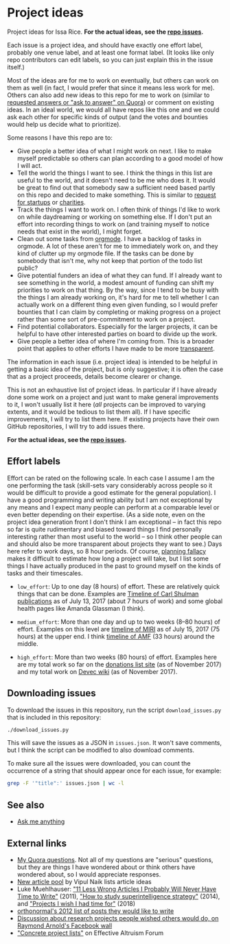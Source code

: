 # Project ideas

Project ideas for Issa Rice. **For the actual ideas, see the [repo issues](https://github.com/riceissa/project-ideas/issues).**

Each issue is a project idea, and should have exactly one effort label, probably one venue label, and at least one format label. (It looks like only repo contributors can edit labels, so you can just explain this in the issue itself.)

Most of the ideas are for me to work on eventually, but others can work on them as well (in fact, I would prefer that since it means less work for me). Others can also add new ideas to this repo for me to work on (similar to [requested answers or "ask to answer" on Quora](https://www.quora.com/What-is-Request-Answers-and-how-does-it-work/answers/11143418)) or comment on existing ideas. In an ideal world, we would all have repos like this one and we could ask each other for specific kinds of output (and the votes and bounties would help us decide what to prioritize).

Some reasons I have this repo are to:

* Give people a better idea of what I might work on next. I like to make myself
  predictable so others can plan according to a good model of how I will act.
* Tell the world the things I want to see. I think the things in this list are
  useful to the world, and it doesn't need to be me who does it. It would be
  great to find out that somebody saw a sufficient need based partly on this
  repo and decided to make something. This is similar to [request for startups](https://www.ycombinator.com/rfs/ "“Requests for Startups”. Y Combinator. September 2016. Retrieved November 26, 2017.") or
  [charities](https://blog.givewell.org/2015/10/15/charities-wed-like-to-see/ "Elie Hassenfeld. “Charities we'd like to see”. GiveWell. March 1, 2017. Retrieved November 26, 2017.").
* Track the things I want to work on. I often think of things I'd like to work on while daydreaming
  or working on something else. If I don't put an effort into recording things
  to work on (and training myself to notice needs that exist in the world), I
  might forget.
* Clean out some tasks from [orgmode](https://issarice.com/emacs). I have a backlog of tasks in orgmode. A
  lot of these aren't for me to immediately work on, and they kind of clutter
  up my orgmode file. If the tasks can be done by somebody that isn't me, why not keep that portion of the todo list public?
* Give potential funders an idea of what they can fund. If I already want to
  see something in the world, a modest amount of funding can shift my
  priorities to work on that thing.  By the way, since I tend to be busy
  with the things I am already working on, it's hard for me to tell whether
  I can actually work on a different thing even given funding, so I would prefer bounties
  that I can claim by completing or making progress on a project
  rather than some sort of pre-commitment to work on a project.
* Find potential collaborators. Especially for the larger projects, it can be
  helpful to have other interested parties on board to divide up the work.
* Give people a better idea of where I'm coming from. This is a broader point
  that applies to other efforts I have made to be more [transparent](https://issarice.com/individual-transparency).

The information in each issue (i.e. project idea) is intended
to be helpful in getting a basic idea of the project, but is only
suggestive; it is often the case that as a project proceeds, details become
clearer or change.

This is not an exhaustive list of project ideas. In particular if I have
already done some work on a project and just want to make general improvements
to it, I won't usually list it here (*all* projects can be improved to varying
extents, and it would be tedious to list them all). If I have specific
improvements, I will try to list them here. If existing projects have their
own GitHub repositories, I will try to add issues there.

**For the actual ideas, see the [repo issues](https://github.com/riceissa/project-ideas/issues).**

## Effort labels

Effort can be rated on the following scale. In each case I assume I am the one
performing the task (skill-sets vary considerably across people so it would be difficult to provide a good estimate for the general population). I have a good programming and writing ability but I am not
exceptional by any means and I expect many people can perform at a comparable
level or even better depending on their expertise. (As a side note, even on the
project idea generation front I don't think I am exceptional – in fact this
repo so far is quite rudimentary and biased toward things I find personally
interesting rather than most useful to the world – so I think other people can
and should also be more transparent about projects they want to see.) Days here
refer to work days, so 8 hour periods. Of course, [planning fallacy](https://en.wikipedia.org/wiki/Planning_fallacy "“Planning fallacy”. English Wikipedia. Retrieved November 26, 2017.") makes it difficult to estimate how long a project will take,
but I list some things I have actually produced in the past to ground myself on
the kinds of tasks and their timescales.

- `low_effort`: Up to one day (8 hours) of effort. These are relatively quick things that can be
done. Examples are [Timeline of Carl Shulman publications](https://timelines.issarice.com/index.php?title=Timeline_of_Carl_Shulman_publications&oldid=15618) as of July 13, 2017 (about 7 hours of work) and some
global health pages like Amanda Glassman (I think).

- `medium_effort`: More than one day and up to two weeks (8–80 hours) of effort. Examples on this level are
[timeline of MIRI](https://timelines.issarice.com/index.php?title=Timeline_of_Machine_Intelligence_Research_Institute&oldid=15715) as of July 15, 2017 (75 hours) at the upper end. I think [timeline of AMF](https://timelines.issarice.com/index.php?title=Timeline_of_Against_Malaria_Foundation&oldid=13553) (33 hours) around the middle.

- `high_effort`: More than two weeks (80 hours) of effort. Examples here are my total work so far on
the [donations list site](https://donations.vipulnaik.com/) (as of November 2017) and my total work on [Devec wiki](https://devec.subwiki.org/wiki/Main_Page) (as of November 2017).

## Downloading issues

To download the issues in this repository, run the script `download_issues.py`
that is included in this repository:

```bash
./download_issues.py
```

This will save the issues as a JSON in `issues.json`. It won't save comments,
but I think the script can be modified to also download comments.

To make sure all the issues were downloaded, you can count the occurrence of a
string that should appear once for each issue, for example:

```bash
grep -F '"title":' issues.json | wc -l
```

## See also

- [Ask me anything](https://github.com/riceissa/ama)

## External links

- [My Quora questions](https://www.quora.com/profile/Issa-Rice/questions "“Issa Rice's Questions”. Quora. Retrieved November 26, 2017.").
  Not all of my questions are "serious" questions, but they are things I
  have wondered about or think others have wondered about, so I would
  appreciate responses.
- [New article pool](https://github.com/vipulnaik/contractwork/blob/master/new-article-pool.mediawiki)
  by Vipul Naik lists article ideas
- Luke Muehlhauser: ["11 Less Wrong Articles I Probably Will Never Have Time to Write"](http://lesswrong.com/lw/85d/11_less_wrong_articles_i_probably_will_never_have/) (2011),
  ["How to study superintelligence strategy"](http://lukemuehlhauser.com/some-studies-which-could-improve-our-strategic-picture-of-superintelligence/) (2014),
  and ["Projects I wish I had time for"](http://lukemuehlhauser.com/projects-i-wish-i-had-time-for/) (2018)
- [orthonormal's 2012 list of posts they would like to write](http://lesswrong.com/lw/cnl/posts_id_like_to_write_includes_poll/)
- [Discussion about research projects people wished others would do, on Raymond Arnold's Facebook wall](https://www.facebook.com/raymond.arnold.5/posts/10215385999617218)
- ["Concrete project lists"](http://effective-altruism.com/ea/18p/concrete_project_lists/) on Effective Altruism Forum
